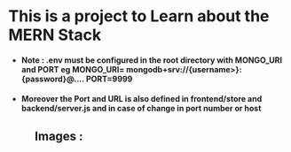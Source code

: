 <h1> This is a project to Learn about the MERN Stack </h1>
<ul>
<li><h4> Note : .env must be configured in the root directory with MONGO_URI and PORT eg MONGO_URI= mongodb+srv://{username>}:{password}@.... PORT=9999</h4></li>
<li><h4> Moreover the Port and URL is also defined in frontend/store and backend/server.js and in case of change in port number or host </h4></li>
<ul>

<h2>Images :</h2>
